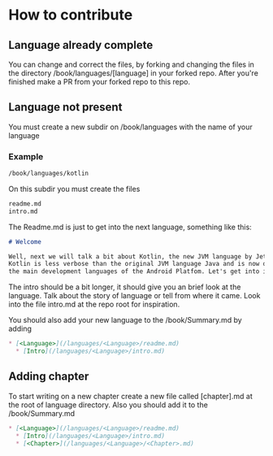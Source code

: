 # How to contribute

## Language already complete

You can change and correct the files, by forking and changing the files in the directory /book/languages/[language] in your forked repo. After you're finished make a PR from your forked repo to this repo.

## Language not present

You must create a new subdir on /book/languages with the name of your language

### Example

``` md
/book/languages/kotlin
```

On this subdir you must create the files

``` md
readme.md
intro.md
```

The Readme.md is just to get into the next language, something like this:

``` md
# Welcome

Well, next we will talk a bit about Kotlin, the new JVM language by Jetbrains.
Kotlin is less verbose than the original JVM language Java and is now one of
the main development languages of the Android Platfom. Let's get into it.
```

The intro should be a bit longer, it should give you an brief look at the language. Talk about the story of language or tell from where it came. Look into the file intro.md at the repo root for inspiration.

You should also add your new language to the /book/Summary.md by adding

``` md
* [<Language>](/languages/<Language>/readme.md)
  * [Intro](/languages/<Language>/intro.md)

```

## Adding chapter

To start writing on a new chapter create a new file called [chapter].md at the root of language directory. Also you should add it to the /book/Summary.md

``` md
* [<Language>](/languages/<Language>/readme.md)
  * [Intro](/languages/<Language>/intro.md)
  * [<Chapter>](/languages/<Language>/<Chapter>.md)
```

